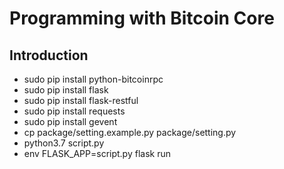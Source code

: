 # Programming with Bitcoin Core

## Introduction
* sudo pip install python-bitcoinrpc
* sudo pip install flask
* sudo pip install flask-restful
* sudo pip install requests
* sudo pip install gevent
* cp package/setting.example.py package/setting.py
* python3.7 script.py
* env FLASK_APP=script.py flask run
